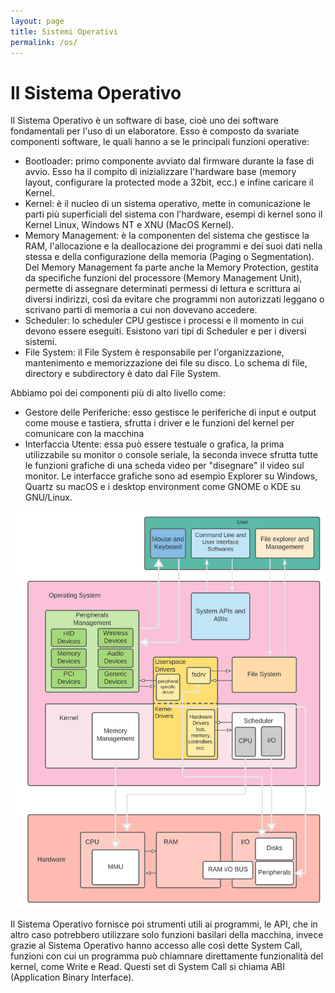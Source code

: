 ```yaml
---
layout: page
title: Sistemi Operativi
permalink: /os/
---
```

# Il Sistema Operativo

Il Sistema Operativo è un software di base, cioè uno dei software fondamentali per l'uso di un elaboratore. Esso è composto da svariate componenti software, le quali hanno a se le principali funzioni operative:
- Bootloader: primo componente avviato dal firmware durante la fase di avvio. Esso ha il compito di inizializzare l'hardware base (memory layout, configurare la protected mode a 32bit, ecc.) e infine caricare il Kernel.
- Kernel: è il nucleo di un sistema operativo, mette in comunicazione le parti più superficiali del sistema con l'hardware, esempi di kernel sono il Kernel Linux, Windows NT e XNU (MacOS Kernel).
- Memory Management: è la componenten del sistema che gestisce la RAM, l'allocazione e la deallocazione dei programmi e dei suoi dati nella stessa e della configurazione della memoria (Paging o Segmentation). Del Memory Management fa parte anche la Memory Protection, gestita da specifiche funzioni del processore (Memory Management Unit), permette di assegnare determinati permessi di lettura e scrittura ai diversi indirizzi, così da evitare che programmi non autorizzati leggano o scrivano parti di memoria a cui non dovevano accedere.
- Scheduler: lo scheduler CPU gestisce i processi e il momento in cui devono essere eseguiti. Esistono vari tipi di Scheduler e per i diversi sistemi.
- File System: il File System è responsabile per l'organizzazione, mantenimento e memorizzazione dei file su disco. Lo schema di file, directory e subdirectory è dato dal File System.

Abbiamo poi dei componenti più di alto livello come:
- Gestore delle Periferiche: esso gestisce le periferiche di input e output come mouse e tastiera, sfrutta i driver e le funzioni del kernel per comunicare con la macchina
- Interfaccia Utente: essa può essere testuale o grafica, la prima utilizzabile su monitor o console seriale, la seconda invece sfrutta tutte le funzioni grafiche di una scheda video per "disegnare" il video sul monitor. Le interfacce grafiche sono ad esempio Explorer su Windows, Quartz su macOS e i desktop environment come GNOME o KDE su GNU/Linux.

![os](/assets/images/operating_systems.svg)

Il Sistema Operativo fornisce poi strumenti utili ai programmi, le API, che in altro caso potrebbero utilizzare solo funzioni basilari della macchina, invece grazie al Sistema Operativo hanno accesso alle così dette System Call, funzioni con cui un programma può chiamnare direttamente funzionalità del kernel, come Write e Read. Questi set di System Call si chiama ABI (Application Binary Interface).   